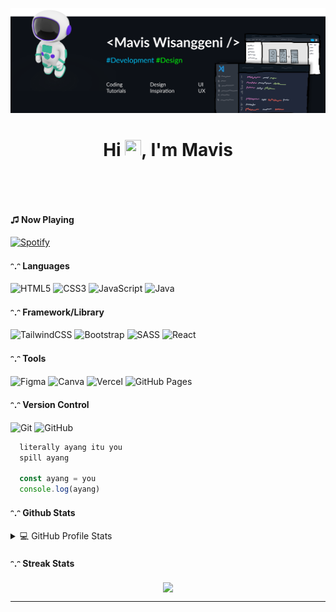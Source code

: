 ![Design and Development](https://github.com/maviswisanggeni/maviswisanggeni/blob/main/MavisWisanggeni.png)

<h1 align="center"> Hi <img src="https://camo.githubusercontent.com/e8e7b06ecf583bc040eb60e44eb5b8e0ecc5421320a92929ce21522dbc34c891/68747470733a2f2f6d656469612e67697068792e636f6d2f6d656469612f6876524a434c467a6361737252346961377a2f67697068792e676966" width="26px" height="26px">, I'm Mavis </br></h1>
<p align="center">
 <a href="https://maviswisanggeni.github.io" target="_blank"><img alt="" src="https://img.shields.io/badge/Portfolio-000?logo=vercel&logoColor=yellow&style=for-the-badge" style="vertical-align:center" /></a>
<a href="https://twitter.com/notM22" target="_blank"><img alt="" src="https://img.shields.io/badge/Twitter-000?logo=Twitter&logoColor=1DA1F2&style=for-the-badge" style="vertical-align:center" /></a>
<a href="https://linkedin.com/in/" target="_blank"><img alt="" src="https://img.shields.io/badge/LinkedIn-000?logo=linkedin&logoColor=0A66C2&style=for-the-badge" style="vertical-align:center" /></a></p>

<br />

#### ♫ Now Playing

[![Spotify](https://novatorem-maviswisanggeni.vercel.app/api/spotify?background_color=0D1117)](https://open.spotify.com/playlist/10U7jhB0y0cpt2oCEdnHZm?si=8567d9ae47c841e2)

#### ᵔ.ᵔ Languages
![HTML5](https://img.shields.io/badge/-HTML5-000?style=for-the-badge&logo=html5)
![CSS3](https://img.shields.io/badge/-CSS3-000?style=for-the-badge&logo=css3)
![JavaScript](https://img.shields.io/badge/-JavaScript-000?style=for-the-badge&logo=javascript)
![Java](https://img.shields.io/badge/-Java-000?style=for-the-badge&logo=java)
  
#### ᵔ.ᵔ Framework/Library
![TailwindCSS](https://img.shields.io/badge/-TailwindCSS-000?style=for-the-badge&logo=tailwind-css)
![Bootstrap](https://img.shields.io/badge/-Bootstrap-000?style=for-the-badge&logo=bootstrap)
![SASS](https://img.shields.io/badge/-SASS-000?style=for-the-badge&logo=sass)
![React](https://img.shields.io/badge/-ReactJS-000?style=for-the-badge&logo=react)

#### ᵔ.ᵔ Tools
![Figma](https://img.shields.io/badge/-Figma-000?style=for-the-badge&logo=figma)
![Canva](https://img.shields.io/badge/-Canva-000?style=for-the-badge&logo=canva)
![Vercel](https://img.shields.io/badge/-Vercel-000?style=for-the-badge&logo=vercel)
![GitHub Pages](https://img.shields.io/badge/-GitHub%20Pages-000?style=for-the-badge&logo=github)

#### ᵔ.ᵔ Version Control
![Git](https://img.shields.io/badge/-Git-000?style=for-the-badge&logo=git)
![GitHub](https://img.shields.io/badge/-GitHub-000?style=for-the-badge&logo=github)

``` javascript
  literally ayang itu you
  spill ayang
  
  const ayang = you
  console.log(ayang)
```

#### ᵔ.ᵔ Github Stats
<details> 
  <summary>💻 GitHub Profile Stats</summary>
  <br/>
    <a href="https://github.com/anuraghazra/github-readme-stats"><img alt="Mavis Github Stats" src="https://github-readme-stats.vercel.app/api?username=maviswisanggeni&show_icons=true&hide_border=true&theme=dark&count_private=true&include_all_commits=true&border_radius=20" height="192px"/></a>
  <a href="https://github.com/anuraghazra/github-readme-stats"><img alt="Mavis Top Languages" src="https://github-readme-stats.vercel.app/api/top-langs/?username=maviswisanggeni&show_icons=true&hide_border=true&theme=dark&count_private=true&include_all_commits=true&layout=compact&border_radius=20&langs_count=8"/></a>
  <br/>
</details>

#### ᵔ.ᵔ Streak Stats
<p align="center">
  <img align="center" src="http://github-readme-streak-stats.herokuapp.com?user=maviswisanggeni&theme=dark&hide_border=true&border_radius=20"></img>
</p>

---
